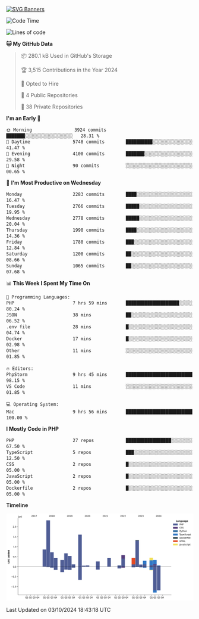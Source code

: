 [![SVG Banners](https://svg-banners.vercel.app/api?type=glitch&text1=Gere_Lajos%F0%9F%92%BB&width=800&height=400)](https://github.com/Akshay090/svg-banners)

<!--START_SECTION:waka-->
![Code Time](http://img.shields.io/badge/Code%20Time-1%2C880%20hrs%2014%20mins-blue)

![Lines of code](https://img.shields.io/badge/From%20Hello%20World%20I%27ve%20Written-12.0%20million%20lines%20of%20code-blue)

**🐱 My GitHub Data** 

> 📦 280.1 kB Used in GitHub's Storage 
 > 
> 🏆 3,515 Contributions in the Year 2024
 > 
> 💼 Opted to Hire
 > 
> 📜 4 Public Repositories 
 > 
> 🔑 38 Private Repositories 
 > 
**I'm an Early 🐤** 

```text
🌞 Morning                3924 commits        ███████░░░░░░░░░░░░░░░░░░   28.31 % 
🌆 Daytime                5748 commits        ██████████░░░░░░░░░░░░░░░   41.47 % 
🌃 Evening                4100 commits        ███████░░░░░░░░░░░░░░░░░░   29.58 % 
🌙 Night                  90 commits          ░░░░░░░░░░░░░░░░░░░░░░░░░   00.65 % 
```
📅 **I'm Most Productive on Wednesday** 

```text
Monday                   2283 commits        ████░░░░░░░░░░░░░░░░░░░░░   16.47 % 
Tuesday                  2766 commits        █████░░░░░░░░░░░░░░░░░░░░   19.95 % 
Wednesday                2778 commits        █████░░░░░░░░░░░░░░░░░░░░   20.04 % 
Thursday                 1990 commits        ████░░░░░░░░░░░░░░░░░░░░░   14.36 % 
Friday                   1780 commits        ███░░░░░░░░░░░░░░░░░░░░░░   12.84 % 
Saturday                 1200 commits        ██░░░░░░░░░░░░░░░░░░░░░░░   08.66 % 
Sunday                   1065 commits        ██░░░░░░░░░░░░░░░░░░░░░░░   07.68 % 
```


📊 **This Week I Spent My Time On** 

```text
💬 Programming Languages: 
PHP                      7 hrs 59 mins       ████████████████████░░░░░   80.24 % 
JSON                     38 mins             ██░░░░░░░░░░░░░░░░░░░░░░░   06.52 % 
.env file                28 mins             █░░░░░░░░░░░░░░░░░░░░░░░░   04.74 % 
Docker                   17 mins             █░░░░░░░░░░░░░░░░░░░░░░░░   02.98 % 
Other                    11 mins             ░░░░░░░░░░░░░░░░░░░░░░░░░   01.85 % 

🔥 Editors: 
PhpStorm                 9 hrs 45 mins       █████████████████████████   98.15 % 
VS Code                  11 mins             ░░░░░░░░░░░░░░░░░░░░░░░░░   01.85 % 

💻 Operating System: 
Mac                      9 hrs 56 mins       █████████████████████████   100.00 % 
```

**I Mostly Code in PHP** 

```text
PHP                      27 repos            █████████████████░░░░░░░░   67.50 % 
TypeScript               5 repos             ███░░░░░░░░░░░░░░░░░░░░░░   12.50 % 
CSS                      2 repos             █░░░░░░░░░░░░░░░░░░░░░░░░   05.00 % 
JavaScript               2 repos             █░░░░░░░░░░░░░░░░░░░░░░░░   05.00 % 
Dockerfile               2 repos             █░░░░░░░░░░░░░░░░░░░░░░░░   05.00 % 
```



**Timeline**

![Lines of Code chart](https://raw.githubusercontent.com/gere-lajos/gere-lajos/main/assets/bar_graph.png)


 Last Updated on 03/10/2024 18:43:18 UTC
<!--END_SECTION:waka-->
